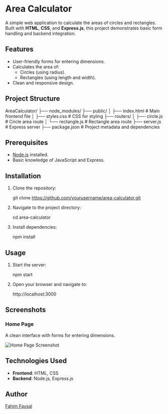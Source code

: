 
# Area Calculator

A simple web application to calculate the areas of circles and rectangles. Built with **HTML**, **CSS**, and **Express.js**, this project demonstrates basic form handling and backend integration.

## Features
- User-friendly forms for entering dimensions.
- Calculates the area of:
  - Circles (using radius).
  - Rectangles (using length and width).
- Clean and responsive design.

## Project Structure

AreaCalculator/
├── node_modules/
├── public/
│   ├── index.html       # Main frontend file
│   ├── styles.css       # CSS for styling
├── routers/
│   ├── circle.js        # Circle area route
│   └── rectangle.js     # Rectangle area route
├── server.js            # Express server
├── package.json         # Project metadata and dependencies


## Prerequisites
- [Node.js](https://nodejs.org/) installed.
- Basic knowledge of JavaScript and Express.

## Installation
1. Clone the repository:

   git clone https://github.com/yourusername/area-calculator.git
   
2. Navigate to the project directory:
   
   cd area-calculator
   
3. Install dependencies:
   
   npm install
   

## Usage
1. Start the server:

   npm start
   
2. Open your browser and navigate to:
   
   http://localhost:3000
   

## Screenshots
### Home Page
A clean interface with forms for entering dimensions.

![Home Page Screenshot](https://github.com/yourusername/area-calculator/blob/main/assets/homepage.jpg?raw=true)

## Technologies Used
- **Frontend**: HTML, CSS
- **Backend**: Node.js, Express.js

## Author
[Fahim Faysal](https://github.com/fahim-5)
